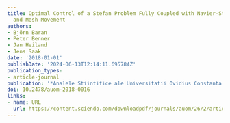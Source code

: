 ```yaml
---
title: Optimal Control of a Stefan Problem Fully Coupled with Navier-Stokes-Equations
  and Mesh Movement
authors:
- Björn Baran
- Peter Benner
- Jan Heiland
- Jens Saak
date: '2018-01-01'
publishDate: '2024-06-13T12:14:11.695784Z'
publication_types:
- article-journal
publication: '*Analele Stiintifice ale Universitatii Ovidius Constanta - Seria Matematica*'
doi: 10.2478/auom-2018-0016
links:
- name: URL
  url: https://content.sciendo.com/downloadpdf/journals/auom/26/2/article-p11.xml
---
```

